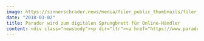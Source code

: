 ```yaml
---
image: https://sinnerschrader.news/media/filer_public_thumbnails/filer_public/a6/55/a65559da-cd00-4a00-a355-c422d0313739/parador_sinnerschrader_commerce_news.png__480x288_q85_crop_subsampling-2_upscale.png
date: "2018-03-02"
title: Parador wird zum digitalen Sprungbrett für Online-Händler
content: <div class="newsbody"><p dir="ltr"><a href="https://www.parador.de/" target="_blank">parador.de</a></p><p dir="ltr"><font style="vertical-align&#58; inherit;"><font style="vertical-align&#58; inherit;">The content &amp; commerce platform of the brand manufacturer for premium floors at parador.de received a new feature in February 2018, the online retailer service. </font><font style="vertical-align&#58; inherit;">With the help of SinnerSchrader Commerce, the online shops of trading partners were added to the Internet offering with a focus on content &amp; commerce. </font><font style="vertical-align&#58; inherit;">The aim is to link the analog and digital shopping world of end customers with one another. </font><font style="vertical-align&#58; inherit;">Consumers are guided faster and more precisely to the purchase. </font><font style="vertical-align&#58; inherit;">Parador becomes a digital springboard for online retailers.</font></font></p><p><strong><font style="vertical-align&#58; inherit;"><font style="vertical-align&#58; inherit;">Lubert Winnecken, CEO of Parador&#58;</font></font></strong></p><p dir="ltr"><em><font style="vertical-align&#58; inherit;"><font style="vertical-align&#58; inherit;">“Parador is living up to the promise of being an innovative partner for e-commerce retailers. </font><font style="vertical-align&#58; inherit;">There is currently no comparable offer anywhere. </font><font style="vertical-align&#58; inherit;">With this novelty, Parador occupies an industry-wide pioneering position and once again underlines its future orientation. ”</font></font></em></p><h2></h2><h2 dir="ltr"><font style="vertical-align&#58; inherit;"><font style="vertical-align&#58; inherit;">And this is how it works</font></font></h2><p><strong><font style="vertical-align&#58; inherit;"><font style="vertical-align&#58; inherit;">Click &amp; Buy&#58;</font></font></strong><font style="vertical-align&#58; inherit;"><font style="vertical-align&#58; inherit;"> Customers who find out about a product are forwarded directly to the partner's online shop, where the purchase is completed.</font></font></p><p><strong><font style="vertical-align&#58; inherit;"><font style="vertical-align&#58; inherit;">Click &amp; Collect&#58;</font></font></strong><font style="vertical-align&#58; inherit;"><font style="vertical-align&#58; inherit;"> Customers who find out about a product can reserve the goods and pick them up at the dealer of their choice.</font></font></p><p><font style="vertical-align&#58; inherit;"><font style="vertical-align&#58; inherit;">Since the choice of the right floor is a very long and consultation-intensive process, end customers can also arrange consultation appointments with chain stores in their area.</font></font></p><p><font style="vertical-align&#58; inherit;"><font style="vertical-align&#58; inherit;">You can find out more about Parador in our </font></font><a href="https://sinnerschradercommerce.com/de/referenzen/parador/">Parador</a><font style="vertical-align&#58; inherit;"><font style="vertical-align&#58; inherit;"> reference case </font><font style="vertical-align&#58; inherit;">.</font></font></p><div></div></div>
---
```

